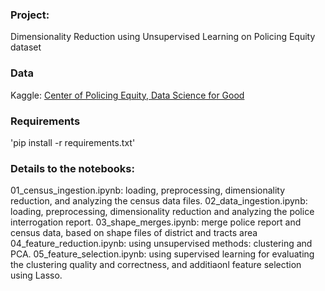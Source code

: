 ### Project:
Dimensionality Reduction using Unsupervised Learning on Policing Equity dataset

### Data
Kaggle: [Center of Policing Equity, Data Science for Good](https://www.kaggle.com/datasets/center-for-policing-equity/data-science-for-good) 

### Requirements
'pip install -r requirements.txt'

### Details to the notebooks: 
01_census_ingestion.ipynb: loading, preprocessing, dimensionality reduction, and analyzing the census data files.
02_data_ingestion.ipynb: loading, preprocessing, dimensionality reduction and analyzing the police interrogation report.
03_shape_merges.ipynb: merge police report and census data, based on shape files of district and tracts area
04_feature_reduction.ipynb: using unsupervised methods: clustering and PCA.
05_feature_selection.ipynb: using supervised learning for evaluating the clustering quality and correctness, and additiaonl feature selection using Lasso. 


